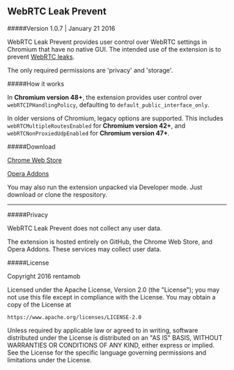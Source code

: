 ## WebRTC Leak Prevent
#####Version 1.0.7 | January 21 2016

WebRTC Leak Prevent provides user control over WebRTC settings in Chromium that have no native GUI. The intended use of the extension is to prevent [WebRTC leaks](https://diafygi.github.io/webrtc-ips/).

The only required permissions are 'privacy' and 'storage'.

#####How it works

In **Chromium version 48+**, the extension provides user control over `webRTCIPHandlingPolicy`, defaulting to `default_public_interface_only`.

In older versions of Chromium, legacy options are supported. This includes `webRTCMultipleRoutesEnabled` for **Chromium version 42+**, and `webRTCNonProxiedUdpEnabled` for **Chromium version 47+**.

#####Download

[Chrome Web Store](https://chrome.google.com/webstore/detail/webrtc-leak-prevent/eiadekoaikejlgdbkbdfeijglgfdalml)

[Opera Addons](https://addons.opera.com/en/extensions/details/webrtc-leak-prevent/)

You may also run the extension unpacked via Developer mode. Just download or clone the respository.

---

#####Privacy

WebRTC Leak Prevent does not collect any user data. 

The extension is hosted entirely on GitHub, the Chrome Web Store, and Opera Addons. These services may collect user data.

#####License

Copyright 2016 rentamob

Licensed under the Apache License, Version 2.0 (the "License");
you may not use this file except in compliance with the License.
You may obtain a copy of the License at

    https://www.apache.org/licenses/LICENSE-2.0

Unless required by applicable law or agreed to in writing, software
distributed under the License is distributed on an "AS IS" BASIS,
WITHOUT WARRANTIES OR CONDITIONS OF ANY KIND, either express or implied.
See the License for the specific language governing permissions and
limitations under the License.
